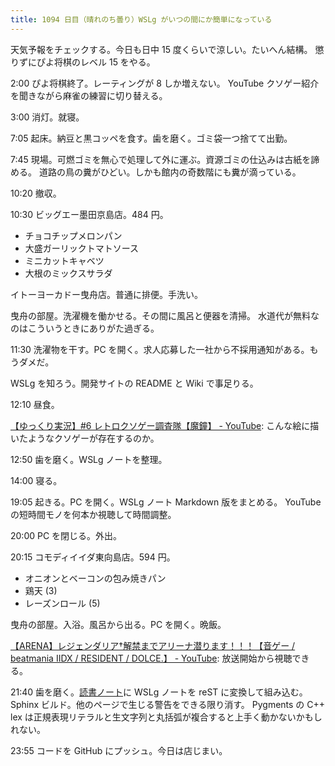```yaml
---
title: 1094 日目（晴れのち曇り）WSLg がいつの間にか簡単になっている
---
```


天気予報をチェックする。今日も日中 15 度くらいで涼しい。たいへん結構。
懲りずにぴよ将棋のレベル 15 をやる。

2:00 ぴよ将棋終了。レーティングが 8 しか増えない。
YouTube クソゲー紹介を聞きながら麻雀の練習に切り替える。

3:00 消灯。就寝。

7:05 起床。納豆と黒コッペを食す。歯を磨く。ゴミ袋一つ捨てて出勤。

7:45 現場。可燃ゴミを無心で処理して外に運ぶ。資源ゴミの仕込みは古紙を諦める。
道路の鳥の糞がひどい。しかも館内の奇数階にも糞が滴っている。

10:20 撤収。

10:30 ビッグエー墨田京島店。484 円。

* チョコチップメロンパン
* 大盛ガーリックトマトソース
* ミニカットキャベツ
* 大根のミックスサラダ

イトーヨーカドー曳舟店。普通に排便。手洗い。

曳舟の部屋。洗濯機を働かせる。その間に風呂と便器を清掃。
水道代が無料なのはこういうときにありがた過ぎる。

11:30 洗濯物を干す。PC を開く。求人応募した一社から不採用通知がある。もうダメだ。

WSLg を知ろう。開発サイトの README と Wiki で事足りる。

12:10 昼食。

[【ゆっくり実況】#6 レトロクソゲー調査隊【魔鐘】 - YouTube](https://www.youtube.com/watch?v=kq4kb3J1OII):
こんな絵に描いたようなクソゲーが存在するのか。

12:50 歯を磨く。WSLg ノートを整理。

14:00 寝る。

19:05 起きる。PC を開く。WSLg ノート Markdown 版をまとめる。
YouTube の短時間モノを何本か視聴して時間調整。

20:00 PC を閉じる。外出。

20:15 コモディイイダ東向島店。594 円。

* オニオンとベーコンの包み焼きパン
* 鶏天 (3)
* レーズンロール (5)

曳舟の部屋。入浴。風呂から出る。PC を開く。晩飯。

[【ARENA】レジェンダリア†解禁までアリーナ潜ります！！！【音ゲー / beatmania IIDX / RESIDENT / DOLCE.】 - YouTube](https://www.youtube.com/watch?v=x8doJhVIykk):
放送開始から視聴できる。

21:40 歯を磨く。[読書ノート][note]に WSLg ノートを reST に変換して組み込む。
Sphinx ビルド。他のページで生じる警告をできる限り消す。
Pygments の C++ lex は正規表現リテラルと生文字列と丸括弧が複合すると上手く動かないかもしれない。

23:55 コードを GitHub にプッシュ。今日は店じまい。

[note]: https://showa-yojyo.github.io/notebook/
